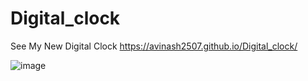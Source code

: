 # Digital_clock
See My New Digital Clock 
https://avinash2507.github.io/Digital_clock/






![image](https://user-images.githubusercontent.com/93754695/184904110-6b3febb5-3c99-441b-945b-e263a781c60a.png)
